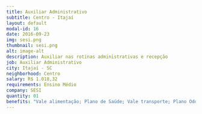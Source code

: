 ```yaml
---
title: Auxiliar Administrativo
subtitle: Centro - Itajaí
layout: default
modal-id: 16
date: 2016-09-23
img: sesi.png
thumbnail: sesi.png
alt: image-alt
description: Auxiliar nas rotinas administrativas e recepção
job: Auxiliar Administrativo
city: Itajaí - SC
neighborhood: Centro
salary: R$ 1.018,32
requirements: Ensino Médio
company: SESI
quantity: 01
benefits: "Vale alimentação; Plano de Saúde; Vale transporte; Plano Odontológico; PPR/PL; Previdência Privada	"
---
```

